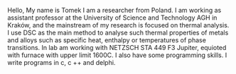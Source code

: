 Hello, My name is Tomek I am a researcher from Poland. I am working as assistant professor at the University of Science and Technology AGH in Kraków, and the mainstream of my research is focused on thermal analysis. I use DSC as the main method to analyse such thermal properties of metals and alloys such as specific heat, enthalpy or temperatures of phase transitions. In lab  am working with NETZSCH STA 449 F3 Jupiter, equioted with furnace with upper limit 1600C.
I also have some programming skills. I write programs in c, c ++ and delphi.

